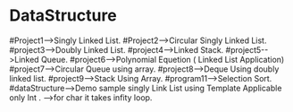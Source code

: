 # DataStructure
#Project1-->Singly Linked List.
#Project2-->Circular Singly Linked List.
#project3-->Doubly Linked List.
#project4-->Linked Stack.
#project5-->Linked Queue.
#project6-->Polynomial Equetion ( Linked List Application)
#project7-->Circular Queue using array.
#project8-->Deque Using doubly linked list.
#project9-->Stack Using Array.
#program11-->Selection Sort.
#dataStructure-->Demo sample singly Link List using Template Applicable only Int .
              -->for char it takes infity loop.
